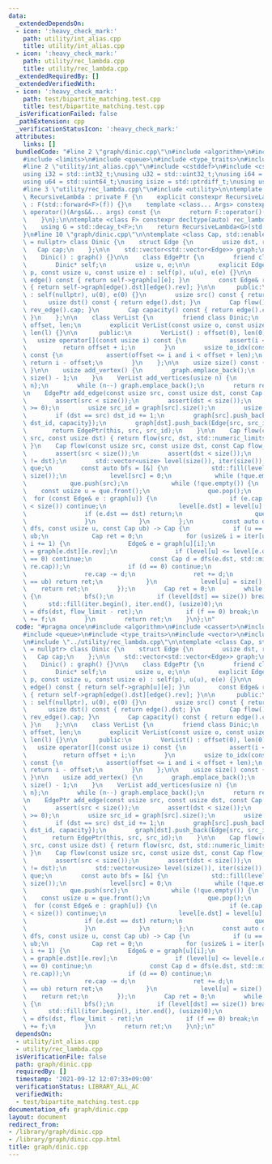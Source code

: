 ```yaml
---
data:
  _extendedDependsOn:
  - icon: ':heavy_check_mark:'
    path: utility/int_alias.cpp
    title: utility/int_alias.cpp
  - icon: ':heavy_check_mark:'
    path: utility/rec_lambda.cpp
    title: utility/rec_lambda.cpp
  _extendedRequiredBy: []
  _extendedVerifiedWith:
  - icon: ':heavy_check_mark:'
    path: test/bipartite_matching.test.cpp
    title: test/bipartite_matching.test.cpp
  _isVerificationFailed: false
  _pathExtension: cpp
  _verificationStatusIcon: ':heavy_check_mark:'
  attributes:
    links: []
  bundledCode: "#line 2 \"graph/dinic.cpp\"\n#include <algorithm>\n#include <cassert>\n\
    #include <limits>\n#include <queue>\n#include <type_traits>\n#include <vector>\n\
    #line 2 \"utility/int_alias.cpp\"\n#include <cstddef>\n#include <cstdint>\n\n\
    using i32 = std::int32_t;\nusing u32 = std::uint32_t;\nusing i64 = std::int64_t;\n\
    using u64 = std::uint64_t;\nusing isize = std::ptrdiff_t;\nusing usize = std::size_t;\n\
    #line 3 \"utility/rec_lambda.cpp\"\n#include <utility>\n\ntemplate <class F> struct\
    \ RecursiveLambda : private F {\n    explicit constexpr RecursiveLambda(F&& f)\
    \ : F(std::forward<F>(f)) {}\n    template <class... Args> constexpr decltype(auto)\
    \ operator()(Args&&... args) const {\n        return F::operator()(*this, std::forward<Args>(args)...);\n\
    \    }\n};\n\ntemplate <class F> constexpr decltype(auto) rec_lambda(F&& f) {\n\
    \    using G = std::decay_t<F>;\n    return RecursiveLambda<G>(std::forward<G>(f));\n\
    }\n#line 10 \"graph/dinic.cpp\"\n\ntemplate <class Cap, std::enable_if_t<std::is_integral_v<Cap>>*\
    \ = nullptr> class Dinic {\n    struct Edge {\n        usize dst, rev;\n     \
    \   Cap cap;\n    };\n\n    std::vector<std::vector<Edge>> graph;\n\n  public:\n\
    \    Dinic() : graph() {}\n\n    class EdgePtr {\n        friend class Dinic;\n\
    \        Dinic* self;\n        usize u, e;\n\n        explicit EdgePtr(Dinic*\
    \ p, const usize u, const usize e) : self(p), u(u), e(e) {}\n\n        const Edge&\
    \ edge() const { return self->graph[u][e]; }\n        const Edge& rev_edge() const\
    \ { return self->graph[edge().dst][edge().rev]; }\n\n      public:\n        EdgePtr()\
    \ : self(nullptr), u(0), e(0) {}\n        usize src() const { return u; }\n  \
    \      usize dst() const { return edge().dst; }\n        Cap flow() const { return\
    \ rev_edge().cap; }\n        Cap capacity() const { return edge().cap + rev_edge().cap;\
    \ }\n    };\n\n    class VerList {\n        friend class Dinic;\n        usize\
    \ offset, len;\n        explicit VerList(const usize o, const usize l) : offset(o),\
    \ len(l) {}\n\n      public:\n        VerList() : offset(0), len(0) {}\n     \
    \   usize operator[](const usize i) const {\n            assert(i < len);\n  \
    \          return offset + i;\n        }\n        usize to_idx(const usize i)\
    \ const {\n            assert(offset <= i and i < offset + len);\n           \
    \ return i - offset;\n        }\n    };\n\n    usize size() const { return graph.size();\
    \ }\n\n    usize add_vertex() {\n        graph.emplace_back();\n        return\
    \ size() - 1;\n    }\n    VerList add_vertices(usize n) {\n        VerList ret{size(),\
    \ n};\n        while (n--) graph.emplace_back();\n        return ret;\n    }\n\
    \n    EdgePtr add_edge(const usize src, const usize dst, const Cap capacity) {\n\
    \        assert(src < size());\n        assert(dst < size());\n        assert(capacity\
    \ >= 0);\n        usize src_id = graph[src].size();\n        usize dst_id = graph[dst].size();\n\
    \        if (dst == src) dst_id += 1;\n        graph[src].push_back(Edge{dst,\
    \ dst_id, capacity});\n        graph[dst].push_back(Edge{src, src_id, 0});\n \
    \       return EdgePtr(this, src, src_id);\n    }\n\n    Cap flow(const usize\
    \ src, const usize dst) { return flow(src, dst, std::numeric_limits<Cap>::max());\
    \ }\n    Cap flow(const usize src, const usize dst, const Cap flow_limit) {\n\
    \        assert(src < size());\n        assert(dst < size());\n        assert(src\
    \ != dst);\n        std::vector<usize> level(size()), iter(size());\n        std::queue<usize>\
    \ que;\n        const auto bfs = [&] {\n            std::fill(level.begin(), level.end(),\
    \ size());\n            level[src] = 0;\n            while (!que.empty()) que.pop();\n\
    \            que.push(src);\n            while (!que.empty()) {\n            \
    \    const usize u = que.front();\n                que.pop();\n              \
    \  for (const Edge& e : graph[u]) {\n                    if (e.cap == 0 or level[e.dst]\
    \ < size()) continue;\n                    level[e.dst] = level[u] + 1;\n    \
    \                if (e.dst == dst) return;\n                    que.push(e.dst);\n\
    \                }\n            }\n        };\n        const auto dfs = rec_lambda([&](auto&&\
    \ dfs, const usize u, const Cap ub) -> Cap {\n            if (u == src) return\
    \ ub;\n            Cap ret = 0;\n            for (usize& i = iter[u]; i < graph[u].size();\
    \ i += 1) {\n                Edge& e = graph[u][i];\n                Edge& re\
    \ = graph[e.dst][e.rev];\n                if (level[u] <= level[e.dst] or re.cap\
    \ == 0) continue;\n                const Cap d = dfs(e.dst, std::min(ub - ret,\
    \ re.cap));\n                if (d == 0) continue;\n                e.cap += d;\n\
    \                re.cap -= d;\n                ret += d;\n                if (ret\
    \ == ub) return ret;\n            }\n            level[u] = size();\n        \
    \    return ret;\n        });\n        Cap ret = 0;\n        while (ret < flow_limit)\
    \ {\n            bfs();\n            if (level[dst] == size()) break;\n      \
    \      std::fill(iter.begin(), iter.end(), (usize)0);\n            const Cap f\
    \ = dfs(dst, flow_limit - ret);\n            if (f == 0) break;\n            ret\
    \ += f;\n        }\n        return ret;\n    }\n};\n"
  code: "#pragma once\n#include <algorithm>\n#include <cassert>\n#include <limits>\n\
    #include <queue>\n#include <type_traits>\n#include <vector>\n#include \"../utility/int_alias.cpp\"\
    \n#include \"../utility/rec_lambda.cpp\"\n\ntemplate <class Cap, std::enable_if_t<std::is_integral_v<Cap>>*\
    \ = nullptr> class Dinic {\n    struct Edge {\n        usize dst, rev;\n     \
    \   Cap cap;\n    };\n\n    std::vector<std::vector<Edge>> graph;\n\n  public:\n\
    \    Dinic() : graph() {}\n\n    class EdgePtr {\n        friend class Dinic;\n\
    \        Dinic* self;\n        usize u, e;\n\n        explicit EdgePtr(Dinic*\
    \ p, const usize u, const usize e) : self(p), u(u), e(e) {}\n\n        const Edge&\
    \ edge() const { return self->graph[u][e]; }\n        const Edge& rev_edge() const\
    \ { return self->graph[edge().dst][edge().rev]; }\n\n      public:\n        EdgePtr()\
    \ : self(nullptr), u(0), e(0) {}\n        usize src() const { return u; }\n  \
    \      usize dst() const { return edge().dst; }\n        Cap flow() const { return\
    \ rev_edge().cap; }\n        Cap capacity() const { return edge().cap + rev_edge().cap;\
    \ }\n    };\n\n    class VerList {\n        friend class Dinic;\n        usize\
    \ offset, len;\n        explicit VerList(const usize o, const usize l) : offset(o),\
    \ len(l) {}\n\n      public:\n        VerList() : offset(0), len(0) {}\n     \
    \   usize operator[](const usize i) const {\n            assert(i < len);\n  \
    \          return offset + i;\n        }\n        usize to_idx(const usize i)\
    \ const {\n            assert(offset <= i and i < offset + len);\n           \
    \ return i - offset;\n        }\n    };\n\n    usize size() const { return graph.size();\
    \ }\n\n    usize add_vertex() {\n        graph.emplace_back();\n        return\
    \ size() - 1;\n    }\n    VerList add_vertices(usize n) {\n        VerList ret{size(),\
    \ n};\n        while (n--) graph.emplace_back();\n        return ret;\n    }\n\
    \n    EdgePtr add_edge(const usize src, const usize dst, const Cap capacity) {\n\
    \        assert(src < size());\n        assert(dst < size());\n        assert(capacity\
    \ >= 0);\n        usize src_id = graph[src].size();\n        usize dst_id = graph[dst].size();\n\
    \        if (dst == src) dst_id += 1;\n        graph[src].push_back(Edge{dst,\
    \ dst_id, capacity});\n        graph[dst].push_back(Edge{src, src_id, 0});\n \
    \       return EdgePtr(this, src, src_id);\n    }\n\n    Cap flow(const usize\
    \ src, const usize dst) { return flow(src, dst, std::numeric_limits<Cap>::max());\
    \ }\n    Cap flow(const usize src, const usize dst, const Cap flow_limit) {\n\
    \        assert(src < size());\n        assert(dst < size());\n        assert(src\
    \ != dst);\n        std::vector<usize> level(size()), iter(size());\n        std::queue<usize>\
    \ que;\n        const auto bfs = [&] {\n            std::fill(level.begin(), level.end(),\
    \ size());\n            level[src] = 0;\n            while (!que.empty()) que.pop();\n\
    \            que.push(src);\n            while (!que.empty()) {\n            \
    \    const usize u = que.front();\n                que.pop();\n              \
    \  for (const Edge& e : graph[u]) {\n                    if (e.cap == 0 or level[e.dst]\
    \ < size()) continue;\n                    level[e.dst] = level[u] + 1;\n    \
    \                if (e.dst == dst) return;\n                    que.push(e.dst);\n\
    \                }\n            }\n        };\n        const auto dfs = rec_lambda([&](auto&&\
    \ dfs, const usize u, const Cap ub) -> Cap {\n            if (u == src) return\
    \ ub;\n            Cap ret = 0;\n            for (usize& i = iter[u]; i < graph[u].size();\
    \ i += 1) {\n                Edge& e = graph[u][i];\n                Edge& re\
    \ = graph[e.dst][e.rev];\n                if (level[u] <= level[e.dst] or re.cap\
    \ == 0) continue;\n                const Cap d = dfs(e.dst, std::min(ub - ret,\
    \ re.cap));\n                if (d == 0) continue;\n                e.cap += d;\n\
    \                re.cap -= d;\n                ret += d;\n                if (ret\
    \ == ub) return ret;\n            }\n            level[u] = size();\n        \
    \    return ret;\n        });\n        Cap ret = 0;\n        while (ret < flow_limit)\
    \ {\n            bfs();\n            if (level[dst] == size()) break;\n      \
    \      std::fill(iter.begin(), iter.end(), (usize)0);\n            const Cap f\
    \ = dfs(dst, flow_limit - ret);\n            if (f == 0) break;\n            ret\
    \ += f;\n        }\n        return ret;\n    }\n};\n"
  dependsOn:
  - utility/int_alias.cpp
  - utility/rec_lambda.cpp
  isVerificationFile: false
  path: graph/dinic.cpp
  requiredBy: []
  timestamp: '2021-09-12 12:07:33+09:00'
  verificationStatus: LIBRARY_ALL_AC
  verifiedWith:
  - test/bipartite_matching.test.cpp
documentation_of: graph/dinic.cpp
layout: document
redirect_from:
- /library/graph/dinic.cpp
- /library/graph/dinic.cpp.html
title: graph/dinic.cpp
---
```

